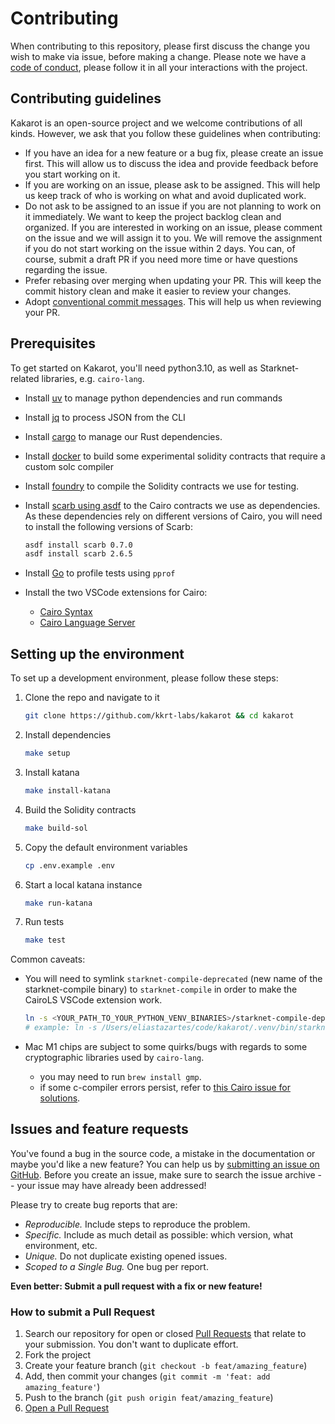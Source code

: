 # Contributing

When contributing to this repository, please first discuss the change you wish
to make via issue, before making a change. Please note we have a
[code of conduct](CODE_OF_CONDUCT.md), please follow it in all your interactions
with the project.

## Contributing guidelines

Kakarot is an open-source project and we welcome contributions of all kinds.
However, we ask that you follow these guidelines when contributing:

- If you have an idea for a new feature or a bug fix, please create an issue
  first. This will allow us to discuss the idea and provide feedback before you
  start working on it.
- If you are working on an issue, please ask to be assigned. This will help us
  keep track of who is working on what and avoid duplicated work.
- Do not ask to be assigned to an issue if you are not planning to work on it
  immediately. We want to keep the project backlog clean and organized. If you
  are interested in working on an issue, please comment on the issue and we will
  assign it to you. We will remove the assignment if you do not start working on
  the issue within 2 days. You can, of course, submit a draft PR if you need
  more time or have questions regarding the issue.
- Prefer rebasing over merging when updating your PR. This will keep the commit
  history clean and make it easier to review your changes.
- Adopt
  [conventional commit messages](https://www.conventionalcommits.org/en/v1.0.0/).
  This will help us when reviewing your PR.

## Prerequisites

To get started on Kakarot, you'll need python3.10, as well as Starknet-related
libraries, e.g. `cairo-lang`.

- Install [uv](https://github.com/astral-sh/uv) to manage python dependencies
  and run commands
- Install [jq](https://jqlang.github.io/jq/) to process JSON from the CLI
- Install
  [cargo](https://doc.rust-lang.org/cargo/getting-started/installation.html) to
  manage our Rust dependencies.
- Install [docker](https://docs.docker.com/get-docker/) to build some
  experimental solidity contracts that require a custom solc compiler
- Install [foundry](https://book.getfoundry.sh/getting-started/installation) to
  compile the Solidity contracts we use for testing.
- Install
  [scarb using asdf](https://docs.swmansion.com/scarb/download.html#install-via-asdf)
  to the Cairo contracts we use as dependencies. As these dependencies rely on
  different versions of Cairo, you will need to install the following versions
  of Scarb:

  ```sh
  asdf install scarb 0.7.0
  asdf install scarb 2.6.5
  ```

- Install [Go](https://go.dev/doc/install) to profile tests using `pprof`

- Install the two VSCode extensions for Cairo:
  - [Cairo Syntax](https://marketplace.visualstudio.com/items?itemName=starkware.cairo)
  - [Cairo Language Server](https://marketplace.visualstudio.com/items?itemName=ericglau.cairo-ls)

## Setting up the environment

To set up a development environment, please follow these steps:

1. Clone the repo and navigate to it

   ```sh
   git clone https://github.com/kkrt-labs/kakarot && cd kakarot
   ```

2. Install dependencies

   ```sh
   make setup
   ```

3. Install katana

   ```sh
   make install-katana
   ```

4. Build the Solidity contracts

   ```sh
   make build-sol
   ```

5. Copy the default environment variables

   ```sh
   cp .env.example .env
   ```

6. Start a local katana instance

   ```sh
   make run-katana
   ```

7. Run tests

   ```sh
   make test
   ```

Common caveats:

- You will need to symlink `starknet-compile-deprecated` (new name of the
  starknet-compile binary) to `starknet-compile` in order to make the CairoLS
  VSCode extension work.

  ```bash
  ln -s <YOUR_PATH_TO_YOUR_PYTHON_VENV_BINARIES>/starknet-compile-deprecated <YOUR_PATH_TO_LOCAL_BINARIES>/starknet-compile
  # example: ln -s /Users/eliastazartes/code/kakarot/.venv/bin/starknet-compile-deprecated /usr/local/bin/starknet-compile
  ```

- Mac M1 chips are subject to some quirks/bugs with regards to some
  cryptographic libraries used by `cairo-lang`.
  - you may need to run `brew install gmp`.
  - if some c-compiler errors persist, refer to
    [this Cairo issue for solutions](https://github.com/OpenZeppelin/nile/issues/22).

## Issues and feature requests

You've found a bug in the source code, a mistake in the documentation or maybe
you'd like a new feature? You can help us by
[submitting an issue on GitHub](https://github.com/kkrt-labs/kakarot/issues/new/choose).
Before you create an issue, make sure to search the issue archive -- your issue
may have already been addressed!

Please try to create bug reports that are:

- _Reproducible._ Include steps to reproduce the problem.
- _Specific._ Include as much detail as possible: which version, what
  environment, etc.
- _Unique._ Do not duplicate existing opened issues.
- _Scoped to a Single Bug._ One bug per report.

**Even better: Submit a pull request with a fix or new feature!**

### How to submit a Pull Request

1. Search our repository for open or closed
   [Pull Requests](https://github.com/kkrt-labs/kakarot/pulls) that relate to
   your submission. You don't want to duplicate effort.
1. Fork the project
1. Create your feature branch (`git checkout -b feat/amazing_feature`)
1. Add, then commit your changes (`git commit -m 'feat: add amazing_feature'`)
1. Push to the branch (`git push origin feat/amazing_feature`)
1. [Open a Pull Request](https://github.com/kkrt-labs/kakarot/compare?expand=1)
